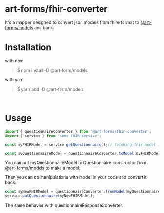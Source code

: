 # **art-forms/fhir-converter**

It's a mapper designed to convert json models from fhire format to [@art-forms/models](./../models/README.md "@art-forms/models") and back.


# Installation
with npm
>$ npm install -D @art-form/models

with yarn
>$ yarn add -D @art-form/models

&nbsp;
# Usage

```typescript
import { questionnaireConverter } from '@art-forms/fhir-converter';
import { service } from 'some FHIR service';

const myFHIRModel = service.getQuestionnaire();// fetching fhir model in json

const myQuestionnaireModel = questionnaireConverter.toModel(myFHIRModel);//json object
```
You can put myQuestionnaireModel to Questionnaire constructor from [@art-forms/models](./../models/README.md "@art-forms/models") to make a model;

Then you can do manipulations with model in your code and convert it back:
```typescript
const myNewFHIRModel = questionnaireConverter.fromModel(myQuestionnaireModel);
service.putQuestionnaire(myNewFHIRModel);
```
The same behavior with questionnaireResponseConverter.